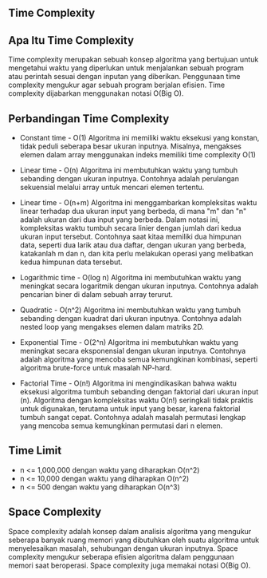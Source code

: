 ## Time Complexity

## Apa Itu Time Complexity
Time complexity merupakan sebuah konsep algoritma yang bertujuan untuk mengetahui waktu yang diperlukan untuk menjalankan sebuah program atau perintah sesuai dengan inputan yang diberikan. Penggunaan time complexity mengukur agar sebuah program berjalan efisien. Time complexity dijabarkan menggunakan notasi O(Big O).

## Perbandingan Time Complexity
* Constant time - O(1)
Algoritma ini memiliki waktu eksekusi yang konstan, tidak peduli seberapa besar ukuran inputnya. Misalnya, mengakses elemen dalam array menggunakan indeks memiliki time complexity O(1)

* Linear time - O(n)
Algoritma ini membutuhkan waktu yang tumbuh sebanding dengan ukuran inputnya. Contohnya adalah perulangan sekuensial melalui array untuk mencari elemen tertentu.

* Linear time - O(n+m)
Algoritma ini menggambarkan kompleksitas waktu linear terhadap dua ukuran input yang berbeda, di mana "m" dan "n" adalah ukuran dari dua input yang berbeda. Dalam notasi ini, kompleksitas waktu tumbuh secara linier dengan jumlah dari kedua ukuran input tersebut. Contohnya saat kitaa memiliki dua himpunan data, seperti dua larik atau dua daftar, dengan ukuran yang berbeda, katakanlah m dan n, dan kita perlu melakukan operasi yang melibatkan kedua himpunan data tersebut. 

* Logarithmic time - O(log n)
Algoritma ini membutuhkan waktu yang meningkat secara logaritmik dengan ukuran inputnya. Contohnya adalah pencarian biner di dalam sebuah array terurut.

* Quadratic - O(n^2)
Algoritma ini membutuhkan waktu yang tumbuh sebanding dengan kuadrat dari ukuran inputnya. Contohnya adalah nested loop yang mengakses elemen dalam matriks 2D.

* Exponential Time - O(2^n)
Algoritma ini membutuhkan waktu yang meningkat secara eksponensial dengan ukuran inputnya. Contohnya adalah algoritma yang mencoba semua kemungkinan kombinasi, seperti algoritma brute-force untuk masalah NP-hard.

* Factorial Time - O(n!)
Algoritma ini mengindikasikan bahwa waktu eksekusi algoritma tumbuh sebanding dengan faktorial dari ukuran input (n). Algoritma dengan kompleksitas waktu O(n!) seringkali tidak praktis untuk digunakan, terutama untuk input yang besar, karena faktorial tumbuh sangat cepat. Contohnya adalah masalah permutasi lengkap yang mencoba semua kemungkinan permutasi dari n elemen.

## Time Limit
* n <= 1,000,000 dengan waktu yang diharapkan O(n^2)
* n <= 10,000 dengan waktu yang diharapkan O(n^2)
* n <= 500 dengan waktu yang diharapkan O(n^3)

## Space Complexity
Space complexity adalah konsep dalam analisis algoritma yang mengukur seberapa banyak ruang memori yang dibutuhkan oleh suatu algoritma untuk menyelesaikan masalah, sehubungan dengan ukuran inputnya. Space complexity mengukur seberapa efisien algoritma dalam penggunaan memori saat beroperasi. Space complexity juga memakai notasi O(Big O).


